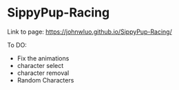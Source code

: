 # SippyPup-Racing

Link to page: https://johnwluo.github.io/SippyPup-Racing/

To DO:
* Fix the animations
* character select
* character removal
* Random Characters
